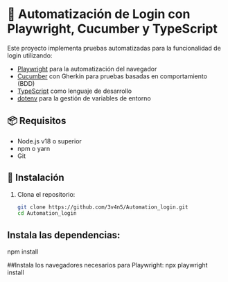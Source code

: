 # 🧪 Automatización de Login con Playwright, Cucumber y TypeScript

Este proyecto implementa pruebas automatizadas para la funcionalidad de login utilizando:

- [Playwright](https://playwright.dev/) para la automatización del navegador
- [Cucumber](https://cucumber.io/) con Gherkin para pruebas basadas en comportamiento (BDD)
- [TypeScript](https://www.typescriptlang.org/) como lenguaje de desarrollo
- [dotenv](https://www.npmjs.com/package/dotenv) para la gestión de variables de entorno

## 📦 Requisitos

- Node.js v18 o superior
- npm o yarn
- Git

## 🚀 Instalación

1. Clona el repositorio:

   ```bash
   git clone https://github.com/3v4n5/Automation_login.git
   cd Automation_login

## Instala las dependencias:
npm install

##Instala los navegadores necesarios para Playwright:
npx playwright install

